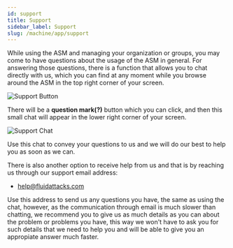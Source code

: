 ```yaml
---
id: support
title: Support
sidebar_label: Support
slug: /machine/app/support
---
```


While using the ASM
and managing your organization
or groups,
you may come to have questions
about the usage
of the ASM in general.
For answering those questions,
there is a function
that allows you
to chat directly with us,
which you can find
at any moment
while you browse around
the ASM
in the top right corner
of your screen.

![Support Button](https://res.cloudinary.com/fluid-attacks/image/upload/v1622669089/docs/web/organizations/support/support_button_highlight_tjivwk.png)

There will be
a **question mark(?)** button
which you can click,
and then this small chat
will appear
in the lower right corner
of your screen.

![Support Chat](https://res.cloudinary.com/fluid-attacks/image/upload/v1622669090/docs/web/organizations/support/support_chat_kmc0bu.png)

Use this chat
to convey your questions to us
and we will do our best
to help you as soon as we can.

There is also another option
to receive help from us
and that is by reaching us
through our support email address:

- help@fluidattacks.com

Use this address to send us
any questions you have,
the same as using the chat,
however,
as the communication through email
is much slower than chatting,
we recommend you
to give us as much details
as you can
about the problem
or problems you have,
this way
we won't have to ask you
for such details
that we need to help you
and will be able
to give you an appropiate answer
much faster.